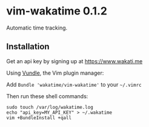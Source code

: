 vim-wakatime 0.1.2
===========

Automatic time tracking.

Installation
------------

Get an api key by signing up at https://www.wakati.me

Using [Vundle](https://github.com/gmarik/vundle), the Vim plugin manager:

Add `Bundle 'wakatime/vim-wakatime'` to your `~/.vimrc`

Then run these shell commands:

    sudo touch /var/log/wakatime.log
    echo "api_key=MY_API_KEY" > ~/.wakatime
    vim +BundleInstall +qall

